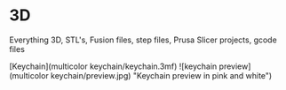 # 3D
Everything 3D, STL's, Fusion files, step files, Prusa Slicer projects, gcode files


[Keychain](multicolor keychain/keychain.3mf)
![keychain preview](multicolor keychain/preview.jpg) "Keychain preview in pink and white")

